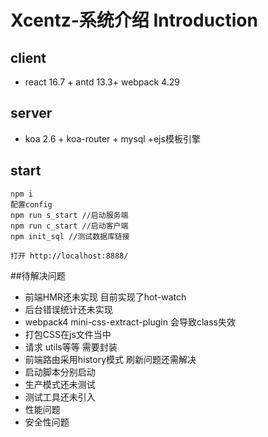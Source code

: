 # Xcentz-系统介绍 Introduction

## client
- react 16.7 + antd 13.3+ webpack 4.29

## server
- koa 2.6 + koa-router + mysql +ejs模板引擎

## start
```
npm i
配置config
npm run s_start //启动服务端
npm run c_start //启动客户端
npm init_sql //测试数据库链接

打开 http://localhost:8888/
```



##待解决问题 
* 前端HMR还未实现 目前实现了hot-watch
* 后台错误统计还未实现
* webpack4 mini-css-extract-plugin 会导致class失效 
* 打包CSS在js文件当中
* 请求 utils等等 需要封装
* 前端路由采用history模式  刷新问题还需解决
* 启动脚本分别启动 
* 生产模式还未测试
* 测试工具还未引入
* 性能问题
* 安全性问题

